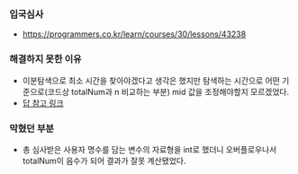 ### 입국심사
- https://programmers.co.kr/learn/courses/30/lessons/43238

### 해결하지 못한 이유
- 이분탐색으로 최소 시간을 찾아야겠다고 생각은 했지만 탐색하는 시간으로 어떤 기준으로(코드상 totalNum과 n 비교하는 부분) mid 값을 조정해야할지 모르겠었다. 
- [답 참고 링크](https://yubh1017.tistory.com/30)

### 막혔던 부분 
- 총 심사받은 사용자 명수를 담는 변수의 자료형을 int로 했더니 오버플로우나서 totalNum이 음수가 되어 결과가 잘못 계산됐었다. 
